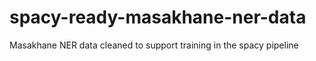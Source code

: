 # spacy-ready-masakhane-ner-data
Masakhane NER data cleaned to support training in the spacy pipeline 
